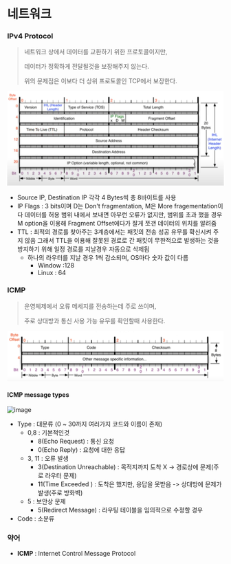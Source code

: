 # 네트워크



### IPv4 Protocol

> 네트워크 상에서 데이터를 교환하기 위한 프로토콜이지만, 
>
> 데이터가 정확하게 전달될것을 보장해주지 않는다.
>
> 위의 문제점은 이보다 더 상위 프로토콜인 TCP에서 보장한다.



![image-20210930232650336](https://github.com/yeoung004/yeoung004.github.io/blob/main/_posts/Network/2021-09-30-About-Network4-IPv4.assets/image-20210930232650336.png?raw=true)

- Source IP, Destination IP 각각 4 Bytes씩 총 8바이트를 사용
- IP Flags : 3 bits이며 D는 Don't fragmentation, M은 More fragementation이다 데이터를 허용 범위 내에서 보내면 아무런 오류가 없지만, 범위를 초과 했을 경우 M option을 이용해 Fragment Offset에다가 잘게 쪼갠 데이터의 위치를 알려줌
- TTL : 최적의 경로를 찾아주는 3계층에서는 패킷의 전송 성공 유무를 확신시켜 주지 않음 그래서 TTL을 이용해 잘못된 경로로 간 패킷이 무한적으로 발생하는 것을 방지하기 위해 일정 경로를 지날경우 자동으로 삭제됨
  - 하나의 라우터를 지날 경우 1씩 감소되며, OS마다 숫자 값이 다름
    - Window :128
    - Linux : 64



### ICMP

> 운영체제에서 오류 메세지를 전송하는데 주로 쓰이며, 
>
> 주로 상대방과 통신 사용 가능 유무를 확인할때 사용한다.

![image-20210930234803117](https://github.com/yeoung004/yeoung004.github.io/blob/main/_posts/Network/image-20210930234803117.png?raw=true)

#### ICMP message types

![image](https://mk0resourcesinf5fwsf.kinstacdn.com/wp-content/uploads/1-319.png)

- Type : 대문류 (0 ~ 30까지 여러가지 코드와 이름이 존재)
  - 0,8 : 기본적인것
    - 8(Echo Request) : 통신 요청
    - 0(Echo Reply) : 요청에 대한 응답
  - 3, 11 : 오류 발생
    - 3(Destination Unreachable) : 목적지까지 도착 X -> 경로상에 문제(주로 라우터 문제)
    - 11(Time Exceeded ) : 도착은 했지만, 응답을 못받음 -> 상대방에 문제가 발생(주로 방화벽)
  - 5 : 보안상 문제
    - 5(Redirect Message) : 라우팅 테이블을 임의적으로 수정할 경우
- Code : 소분류









### 약어

- **ICMP** : Internet Control Message Protocol